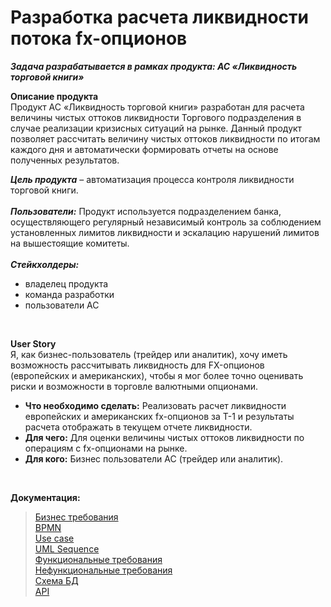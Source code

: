 # Разработка расчета ликвидности потока fx-опционов
***Задача разрабатывается в рамках продукта: АС «Ликвидность торговой книги»***

**Описание продукта**
<br>Продукт АС «Ликвидность торговой книги» разработан для расчета величины чистых оттоков ликвидности Торгового подразделения в случае реализации кризисных ситуаций на рынке. 
Данный продукт позволяет рассчитать величину чистых оттоков ликвидности по итогам каждого дня и автоматически формировать отчеты на основе полученных результатов.

***Цель продукта*** – автоматизация процесса контроля ликвидности торговой книги.</br>
<br>***Пользователи:*** Продукт используется подразделением банка, осуществляющего регулярный независимый контроль за соблюдением установленных лимитов ликвидности и эскалацию нарушений лимитов на вышестоящие комитеты.</br>
<br>***Стейкхолдеры:*** 
- владелец продукта
- команда разработки
- пользователи АС
</br>

**User Story**
<br>Я, как бизнес-пользователь (трейдер или аналитик), хочу иметь возможность рассчитывать ликвидность для FX-опционов (европейских и американских), чтобы я мог более точно оценивать риски и возможности в торговле валютными опционами.</br>

- **Что необходимо сделать:** Реализовать расчет ликвидности европейских и американских fx-опционов за T-1 и результаты расчета отображать в текущем отчете ликвидности.
- **Для чего:** Для оценки величины чистых оттоков ликвидности по операциям с fx-опционами на рынке.
- **Для кого:** Бизнес пользователи АС (трейдер или аналитик).
</br>

**Документация:**
<br>

> [Бизнес требования](https://github.com/Matyushchenko/liquidity_calc/blob/master/бизнес_требования.md)</br>
> [BPMN](https://github.com/Matyushchenko/liquidity_calc/blob/master/bpmn.md)</br>
> [Use case](https://github.com/Matyushchenko/liquidity_calc/blob/master/use_cases.md)</br>
> [UML Sequence](https://github.com/anastassaa/liquidity_calc/blob/master/uml_sequence.md)</br>
> [Функциональные требования](https://github.com/Matyushchenko/liquidity_calc/blob/master/ФТ.md)</br>
> [Нефункциональные требования](https://github.com/Matyushchenko/liquidity_calc/blob/master/НФТ.md)</br>
> [Схема БД](https://github.com/Matyushchenko/liquidity_calc/blob/master/%D1%81%D1%85%D0%B5%D0%BC%D0%B0_%D0%91%D0%94.md)</br>
> [API](https://github.com/anastassaa/liquidity_calc/blob/master/api.md)</br>
</br>
